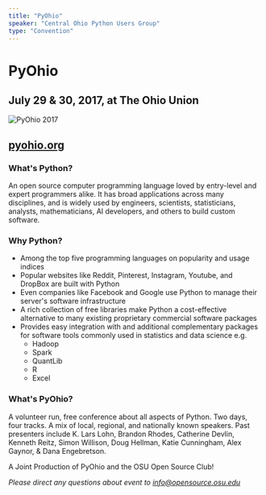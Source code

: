 ```yaml
---
title: "PyOhio"
speaker: "Central Ohio Python Users Group"
type: "Convention"
---
```


# PyOhio

## July 29 & 30, 2017, at The Ohio Union

![PyOhio 2017](/path/to/img.jpg)

## [pyohio.org](https://pyohio.org)

### What's Python?

An open source computer programming language loved by entry-level and expert 
programmers alike. It has broad applications across many disciplines, and is widely 
used by engineers, scientists, statisticians, analysts, mathematicians, AI developers, 
and others to build custom software.

### Why Python?

- Among the top five programming languages on popularity and usage indices
- Popular websites like Reddit, Pinterest, Instagram, Youtube, and DropBox are built with Python
- Even companies like Facebook and Google use Python to manage their server's software infrastructure
- A rich collection of free libraries make Python a cost-effective alternative to many existing proprietary commercial software packages
- Provides easy integration with and additional complementary packages for software tools commonly used in statistics and data science e.g.
    - Hadoop
    - Spark
    - QuantLib
    - R
    - Excel

### What's PyOhio?

A volunteer run, free conference about all aspects of Python. Two days, four tracks. A mix of local, regional, and nationally known speakers. Past presenters include  K. Lars Lohn, Brandon Rhodes, Catherine Devlin, Kenneth Reitz, Simon Willison, Doug Hellman, Katie Cunningham, Alex Gaynor, & Dana Engebretson.

A Joint Production of PyOhio and the OSU Open Source Club!

*Please direct any questions about event to [info@opensource.osu.edu](mailto:info@opensource.osu.edu)*

